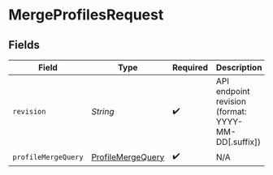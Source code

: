 # MergeProfilesRequest


## Fields

| Field                                                             | Type                                                              | Required                                                          | Description                                                       |
| ----------------------------------------------------------------- | ----------------------------------------------------------------- | ----------------------------------------------------------------- | ----------------------------------------------------------------- |
| `revision`                                                        | *String*                                                          | :heavy_check_mark:                                                | API endpoint revision (format: YYYY-MM-DD[.suffix])               |
| `profileMergeQuery`                                               | [ProfileMergeQuery](../../models/components/ProfileMergeQuery.md) | :heavy_check_mark:                                                | N/A                                                               |